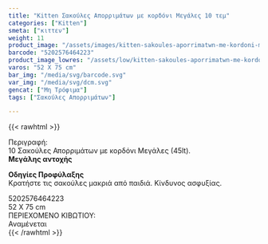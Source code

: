 ```yaml
---
title: "Kitten Σακούλες Απορριμάτων με κορδόνι Μεγάλες 10 τεμ"
categories: ["Kitten"]
smeta: ["κιττεν"]
weight: 11
product_image: "/assets/images/kitten-sakoules-aporrimatwn-me-kordoni-megales-10-tem.jpg"
barcode: "5202576464223"
product_image_lowres: "/assets/low/kitten-sakoules-aporrimatwn-me-kordoni-megales-10-tem.jpg"
varos: "52 X 75 cm"
bar_img: "/media/svg/barcode.svg"
var_img: "/media/svg/dcm.svg"
gencat: ["Μη Τρόφιμα"]
tags: ["Σακούλες Απορριμάτων"]

---
```

{{< rawhtml >}}

<div class="sload152"><div class="product"><div id="sistatika">Περιγραφή:</div><div class="alltext">10 Σακούλες Απορριμάτων με κορδόνι Μεγάλες (45lt).<br><strong>Μεγάλης αντοχής</strong></div>
<p>
    <b>Οδηγίες Προφύλαξης</b><br>
    Κρατήστε τις σακούλες μακριά από παιδιά. Κίνδυνος ασφυξίας.
</p>


<div id="barcode"><div id="barimage1"></div><span id="bartext">5202576464223</span></div><div id="varos"><div id="dimimg"></div><span id="varostext">52 X 75 cm</span></div><div id="kivotio">ΠΕΡΙΕΧΟΜΕΝΟ ΚΙΒΩΤΙΟΥ:<br>Αναμένεται</div><div class="pimg"></div></div></div>
{{< /rawhtml >}}